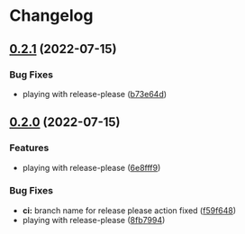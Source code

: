 # Changelog

## [0.2.1](https://github.com/dadrus/github-integrations/compare/v0.2.0...v0.2.1) (2022-07-15)


### Bug Fixes

* playing with release-please ([b73e64d](https://github.com/dadrus/github-integrations/commit/b73e64d25f9b51a01dcce086a8ed76e71a2c270b))

## [0.2.0](https://github.com/dadrus/github-integrations/compare/v0.1.0...v0.2.0) (2022-07-15)


### Features

* playing with release-please ([6e8fff9](https://github.com/dadrus/github-integrations/commit/6e8fff96c5f1a5d12ce343b975816e4046245851))


### Bug Fixes

* **ci:** branch name for release please action fixed ([f59f648](https://github.com/dadrus/github-integrations/commit/f59f648804307a8276bc993c131db2dc943e5fe1))
* playing with release-please ([8fb7994](https://github.com/dadrus/github-integrations/commit/8fb7994a2fd5bc85fa4f778585db48f39383bf7a))
